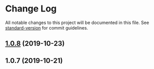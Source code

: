 # Change Log

All notable changes to this project will be documented in this file. See [standard-version](https://github.com/conventional-changelog/standard-version) for commit guidelines.

<a name="1.0.8"></a>
## [1.0.8](https://github.com/alfonsobries/xlsx-laravel-spreadsheet-importer/compare/v1.0.7...v1.0.8) (2019-10-23)



<a name="1.0.7"></a>
## 1.0.7 (2019-10-21)
